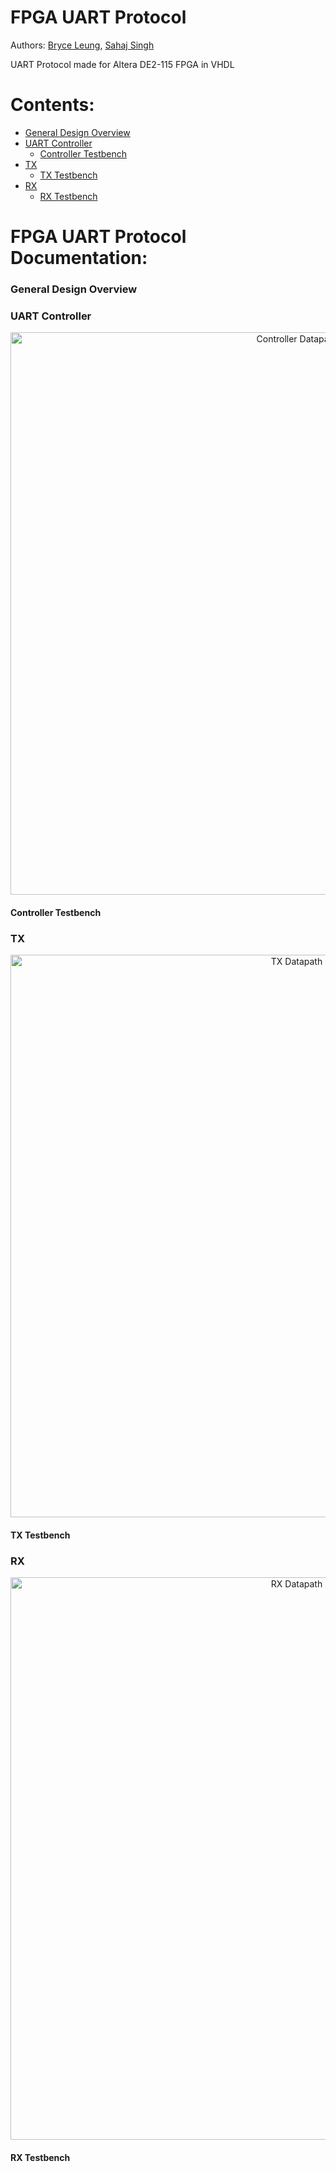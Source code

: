 # **FPGA UART Protocol**

Authors:
[Bryce Leung](https://github.com/Bryce-Leung),
[Sahaj Singh]()

UART Protocol made for Altera DE2-115 FPGA in VHDL

# Contents:
- [General Design Overview](#General-Design-Overview)
- [UART Controller](#UART-Controller)
  - [Controller Testbench](#Controller-Testbench)
- [TX](#TX)
  - [TX Testbench](#TX-Testbench)
- [RX](#RX)
  - [RX Testbench](#RX-Testbench)

# **FPGA UART Protocol Documentation:**

### **General Design Overview**

### **UART Controller**
<p align="center"><img width="900" alt="Controller Datapath" src="https://github.com/Bryce-Leung/FPGA-UART-Protocol/assets/74439762/e4dc9ed9-b872-41ff-911b-2d08bc8f5458"></p>

#### **Controller Testbench**

### **TX**
<p align="center"><img width="900" alt="TX Datapath" src="https://github.com/Bryce-Leung/FPGA-UART-Protocol/assets/74439762/e4bd9da2-f107-4a8e-a36e-a3bcc590030b"></p>

#### **TX Testbench**

### **RX**
<p align="center"><img width="900" alt="RX Datapath" src="https://github.com/Bryce-Leung/FPGA-UART-Protocol/assets/74439762/98efb400-ac64-4c70-9354-a6581d9e5414"></p>

#### **RX Testbench**
